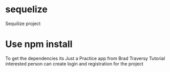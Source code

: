 # sequelize
Sequilize project 

# Use npm install
To get the dependencies
its Just a Practice app from Brad Traversy Tutorial interested person can create login and registration for the project
